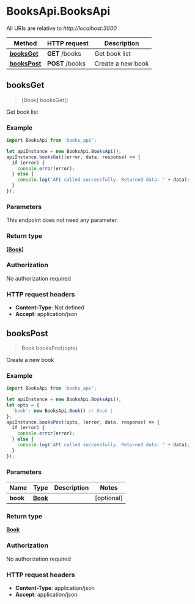 # BooksApi.BooksApi

All URIs are relative to *http://localhost:3000*

Method | HTTP request | Description
------------- | ------------- | -------------
[**booksGet**](BooksApi.md#booksGet) | **GET** /books | Get book list
[**booksPost**](BooksApi.md#booksPost) | **POST** /books | Create a new book



## booksGet

> [Book] booksGet()

Get book list

### Example

```javascript
import BooksApi from 'books_api';

let apiInstance = new BooksApi.BooksApi();
apiInstance.booksGet((error, data, response) => {
  if (error) {
    console.error(error);
  } else {
    console.log('API called successfully. Returned data: ' + data);
  }
});
```

### Parameters

This endpoint does not need any parameter.

### Return type

[**[Book]**](Book.md)

### Authorization

No authorization required

### HTTP request headers

- **Content-Type**: Not defined
- **Accept**: application/json


## booksPost

> Book booksPost(opts)

Create a new book

### Example

```javascript
import BooksApi from 'books_api';

let apiInstance = new BooksApi.BooksApi();
let opts = {
  'book': new BooksApi.Book() // Book | 
};
apiInstance.booksPost(opts, (error, data, response) => {
  if (error) {
    console.error(error);
  } else {
    console.log('API called successfully. Returned data: ' + data);
  }
});
```

### Parameters


Name | Type | Description  | Notes
------------- | ------------- | ------------- | -------------
 **book** | [**Book**](Book.md)|  | [optional] 

### Return type

[**Book**](Book.md)

### Authorization

No authorization required

### HTTP request headers

- **Content-Type**: application/json
- **Accept**: application/json

